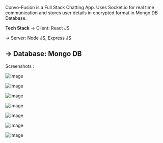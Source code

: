 Convo-Fusion is a Full Stack Chatting App. 
Uses Socket.io for real time communication and stores user details in encrypted format in Mongo DB Database.

**Tech Stack**
-> Client: React JS

-> Server: Node JS, Express JS

-> Database: Mongo DB
--------------------------------------------------------------------------------

Screenshots :

![image](https://github.com/Tisha3107/Convo-Fusion-Chat-App/assets/100868235/9afd8eec-5c16-4437-b6db-a93f0e53ef1c)

![image](https://github.com/Tisha3107/Convo-Fusion-Chat-App/assets/100868235/51a884bb-b638-4d20-a0bb-e8c50f4d195b)

![image](https://github.com/Tisha3107/Convo-Fusion-Chat-App/assets/100868235/20e60ac6-a30b-46dd-9509-0ed096a9498b)

![image](https://github.com/Tisha3107/Convo-Fusion-Chat-App/assets/100868235/6ae2333b-d409-4632-b594-fc80107dadba)

![image](https://github.com/Tisha3107/Convo-Fusion-Chat-App/assets/100868235/f4d3c0bb-64ca-48af-9936-e560ed58d2b7)

![image](https://github.com/Tisha3107/Convo-Fusion-Chat-App/assets/100868235/508e21d1-2c0b-40a2-9d61-360641a8c787)

![image](https://github.com/Tisha3107/Convo-Fusion-Chat-App/assets/100868235/322fbbde-8236-43bd-a29f-9b562a1a7107)
